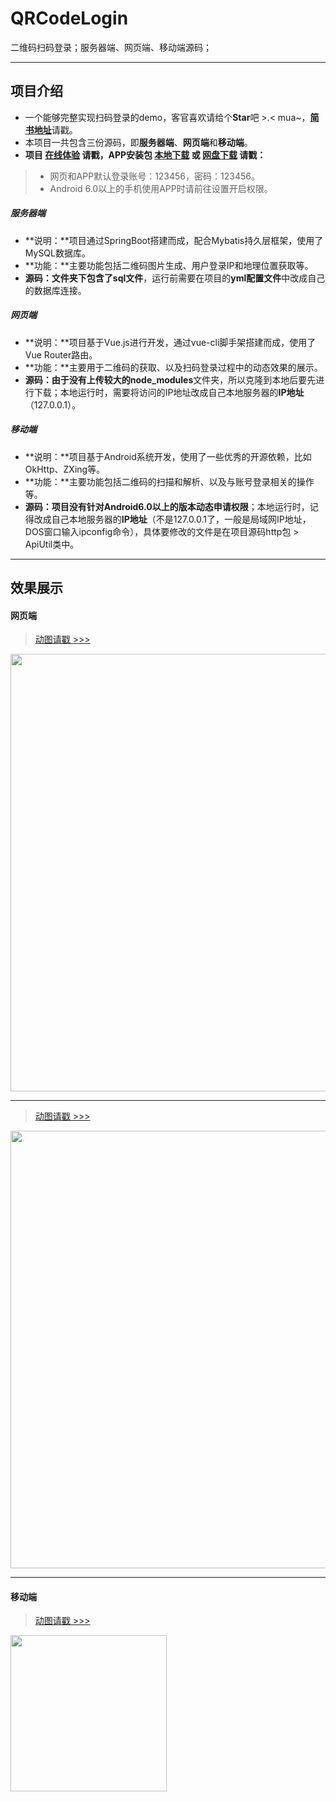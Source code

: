 # QRCodeLogin
二维码扫码登录；服务器端、网页端、移动端源码；

----
## 项目介绍
- 一个能够完整实现扫码登录的demo，客官喜欢请给个**Star**吧 >.< mua~，[**简书地址**](https://www.jianshu.com/p/d5a7a3081bbf)请戳。
- 本项目一共包含三份源码，即**服务器端**、**网页端**和**移动端**。
- **项目 [在线体验](http://github.trunch.cn/) 请戳，APP安装包 [本地下载](http://res.trunch.cn/auth/auth.apk) 或 [网盘下载](https://pan.baidu.com/s/1Q76TcKfwkvH2czYfTYrqJg) 请戳：**
> - 网页和APP默认登录账号：123456，密码：123456。
> - Android 6.0以上的手机使用APP时请前往设置开启权限。
##### 服务器端
- **说明：**项目通过SpringBoot搭建而成，配合Mybatis持久层框架，使用了MySQL数据库。
- **功能：**主要功能包括二维码图片生成、用户登录IP和地理位置获取等。
- **源码：**文件夹下包含了**sql文件**，运行前需要在项目的**yml配置文件**中改成自己的数据库连接。
##### 网页端
- **说明：**项目基于Vue.js进行开发，通过vue-cli脚手架搭建而成，使用了Vue Router路由。
- **功能：**主要用于二维码的获取、以及扫码登录过程中的动态效果的展示。
- **源码：**由于没有上传较大的**node_modules**文件夹，所以克隆到本地后要先进行下载；本地运行时，需要将访问的IP地址改成自己本地服务器的**IP地址**（127.0.0.1）。
##### 移动端
- **说明：**项目基于Android系统开发，使用了一些优秀的开源依赖，比如OkHttp、ZXing等。
- **功能：**主要功能包括二维码的扫描和解析、以及与账号登录相关的操作等。
- **源码：**项目没有针对Android6.0以上的版本**动态申请权限**；本地运行时，记得改成自己本地服务器的**IP地址**（不是127.0.0.1了，一般是局域网IP地址，DOS窗口输入ipconfig命令），具体要修改的文件是在项目源码http包 > ApiUtil类中。

---
## 效果展示
#### 网页端
> [动图请戳 >>>](https://upload-images.jianshu.io/upload_images/15955542-895dd1e14847420a.gif) 
<img src="https://github.com/HeyJC/Images/blob/master/web-loadcode.gif?raw=true" width="700" align=center />

---
> [动图请戳 >>>](https://upload-images.jianshu.io/upload_images/15955542-73b9422c0d2c63fd.gif) 
<img src="https://github.com/HeyJC/Images/blob/master/web-scancode.gif?raw=true" width="700" align=center />

---
#### 移动端
> [动图请戳 >>>](https://upload-images.jianshu.io/upload_images/15955542-ae1898781a012dfd.gif) 
<img src="https://github.com/HeyJC/Images/blob/master/app-scancode.gif?raw=true" width="250" align=center />
